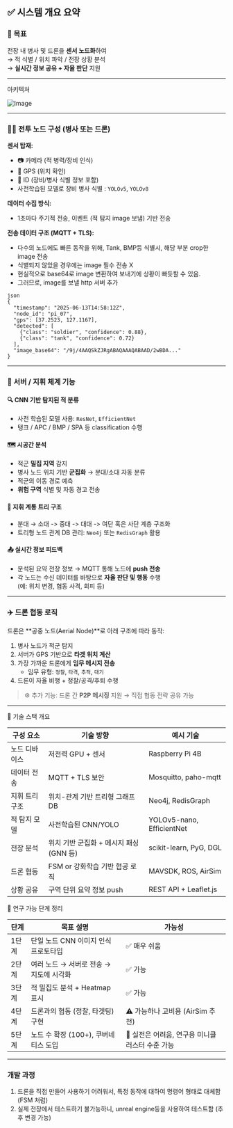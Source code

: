 ## ✅ 시스템 개요 요약

### 🎯 목표
전장 내 병사 및 드론을 **센서 노드화**하여  
→ 적 식별 / 위치 파악 / 전장 상황 분석  
→ **실시간 정보 공유 + 자율 판단** 지원

---


아키텍처


![Image](https://github.com/user-attachments/assets/d5c62f23-52d0-4703-811f-680e71bb440c)

---


### 🧍‍♂️ 전투 노드 구성 (병사 또는 드론)

**센서 탑재:**
- 📷 카메라 (적 병력/장비 인식)
- 📡 GPS (위치 확인)
- 🪪 ID (장비/병사 식별 정보 포함)
- 사전학습된 모델로 장비 병사 식별 : `YOLOv5`, `YOLOv8`

**데이터 수집 방식:**
- 1초마다 주기적 전송, 이벤트 (적 탐지 image 보냄) 기반 전송

**전송 데이터 구조 (MQTT + TLS):**
- 다수의 노드에도 빠른 동작을 위해, Tank, BMP등 식별시, 해당 부분 crop한 image 전송
- 식별되지 않았을 경우에는 image 필수 전송 X
- 현실적으로 base64로 image 변환하여 보내기에 상황이 빠듯할 수 있음.
- 그러므로, image를 보낼 http 서버 추가
```
json
{
  "timestamp": "2025-06-13T14:58:12Z",
  "node_id": "pi_07",
  "gps": [37.2523, 127.1167],
  "detected": [
    {"class": "soldier", "confidence": 0.88},
    {"class": "tank", "confidence": 0.72}
  ],
  "image_base64": "/9j/4AAQSkZJRgABAQAAAQABAAD/2wBDA..."
}
```

---

### 🧠 서버 / 지휘 체계 기능

#### 🔍 CNN 기반 탐지된 적 분류
- 사전 학습된 모델 사용: `ResNet`, `EfficientNet`  
- 탱크 / APC / BMP / SPA 등 classification 수행

#### 🗺️ 시공간 분석
- 적군 **밀집 지역** 감지
- 병사 노드 위치 기반 **군집화** → 분대/소대 자동 분류
- 적군의 이동 경로 예측
- **위험 구역** 식별 및 자동 경고 전송

#### 🌲 지휘 계통 트리 구조
- 분대 → 소대 -> 중대 -> 대대 -> 여단 혹은 사단 계층 구조화
- 트리형 노드 관계 DB 관리: `Neo4j` 또는 `RedisGraph` 활용

#### 📤 실시간 정보 피드백
- 분석된 요약 전장 정보 → MQTT 통해 노드에 **push 전송**
- 각 노드는 수신 데이터를 바탕으로 **자율 판단 및 행동** 수행  
  (예: 위치 변경, 협동 사격, 회피 등)

---

### ✈️ 드론 협동 로직

드론은 **공중 노드(Aerial Node)**로 아래 구조에 따라 동작:

1. 병사 노드가 적군 탐지  
2. 서버가 GPS 기반으로 **타겟 위치 계산**  
3. 가장 가까운 드론에게 **임무 메시지 전송**  
   - 임무 유형: `정찰`, `타격`, `추적`, `대기`
4. 드론이 자율 비행 + 정찰/공격/후퇴 수행

> ⚙️ 추가 기능: 드론 간 **P2P 메시징** 지원 → 직접 협동 전략 공유 가능

---

🧰 기술 스택 개요


| 구성 요소    | 기술 방향                     | 예시 기술                        |
| -------- | ------------------------- | ---------------------------- |
| 노드 디바이스  | 저전력 GPU + 센서              | Raspberry Pi 4B |
| 데이터 전송   | MQTT + TLS 보안     | Mosquitto, paho-mqtt         |
| 지휘 트리 구조 | 위치-관계 기반 트리형 그래프 DB       | Neo4j, RedisGraph            |
| 적 탐지 모델  | 사전학습된 CNN/YOLO            | YOLOv5-nano, EfficientNet    |
| 전장 분석    | 위치 기반 군집화 + 메시지 패싱(GNN 등) | scikit-learn, PyG, DGL       |
| 드론 협동    | FSM or 강화학습 기반 협공 로직      | MAVSDK, ROS, AirSim          |
| 상황 공유    | 구역 단위 요약 정보 push          | REST API + Leaflet.js        |




🧪 연구 가능 단계 정리


| 단계  | 목표 설명                    | 가능성                          |
| --- | ------------------------ | ---------------------------- |
| 1단계 | 단일 노드 CNN 이미지 인식 프로토타입   | ✅ 매우 쉬움                      |
| 2단계 | 여러 노드 → 서버로 전송 → 지도에 시각화 | ✅ 가능                         |
| 3단계 | 적 밀집도 분석 + Heatmap 표시    | ✅ 가능                         |
| 4단계 | 드론과의 협동 (정찰, 타겟팅) 구현     | ⚠️ 가능하나 고비용 (AirSim 추천)      |
| 5단계 | 노드 수 확장 (100+), 쿠버네티스 도입 | 🔁 실전은 어려움, 연구용 미니클러스터 수준 가능 |


---


### 개발 과정

1. 드론을 직접 만들어 사용하기 어려워서, 특정 동작에 대하여 명령어 형태로 대체함 (FSM 처럼) 
2. 실제 전장에서 테스트하기 불가능하니, unreal engine등을 사용하여 테스트함 (추후 변경 가능)


